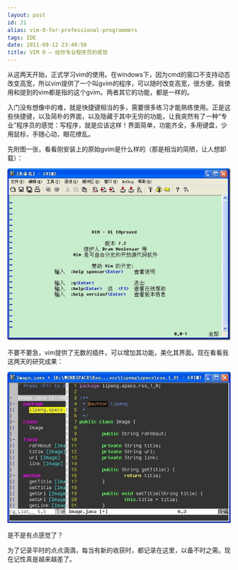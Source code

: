 ```yaml
---
layout: post
id: 21
alias: vim-0-for-professional-programmers
tags: IDE
date: 2011-09-12 23:49:58
title: VIM 0 – 给你专业程序员的感觉
---
```


从这两天开始，正式学习vim的使用。在windows下，因为cmd的窗口不支持动态改变高宽，所以vim提供了一个叫gvim的程序，可以随时改变高宽，很方便。我使用和提到的vim都是指的这个gvim。两者其它的功能，都是一样的。

入门没有想像中的难，就是快捷键相当的多，需要很多练习才能熟练使用。正是这些快捷键，以及简朴的界面，以及隐藏于其中无穷的功能，让我突然有了一种“专业”程序员的感觉：写程序，就是应该这样！界面简单，功能齐全，多用键盘，少用鼠标，手随心动，眼花缭乱。

先附图一张，看看刚安装上的原始gvim是什么样的（那是相当的简陋，让人想卸载）：

[![http_imgload](/user_images/21-0.jpg "http_imgload")<span id="more-21"></span>](/user_images/21-1.jpg)

不要不要急，vim提供了无数的插件，可以增加其功能，美化其界面。现在看看我这两天的研究成果：

[![image](/user_images/21-3.jpg "image")](/user_images/21-3.jpg)

是不是有点感觉了？

为了记录平时的点点滴滴，每当有新的收获时，都记录在这里，以备不时之需。现在记性真是越来越差了。

